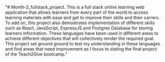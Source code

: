"# Month-2_fullstack_project. 
This is a full stack online learning web application that allows learners from every part of the world to access learning materials with ease and get to improve their skills and their carrers. To add on, this project also demostrates implementation of different skills such as React, JavaScript, ExpressJS and Postgres Database for storing learners information. These languages have been used in different areas to achieve different objectives that will collectively render the required goal. This project set ground ground to test my understanding in these languages and find areas that need improvement as I focus to stating the final project of the Teach2Give bootcamp." 
